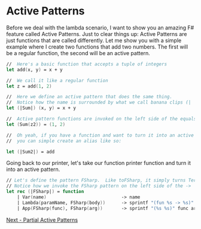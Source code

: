 
# Active Patterns

Before we deal with the lambda scenario, I want to show you an amazing F# feature called 
Active Patterns.  Just to clear things up:  Active Patterns are just functions that are 
called differently.  Let me show you with a simple example where I create two functions 
that add two numbers.  The first will be a regular function, the second will be an active 
pattern.


```fsharp
//  Here's a basic function that accepts a tuple of integers
let add(x, y) = x + y

//  We call it like a regular function
let z = add(1, 2)

//  Here we define an active pattern that does the same thing.  
//  Notice how the name is surrounded by what we call banana clips (| |)
let (|Sum|) (x, y) = x + y

//  Active pattern functions are invoked on the left side of the equals sign.
let (Sum(z2)) = (1, 2)

//  Oh yeah, if you have a function and want to turn it into an active pattern,
//  you can simple create an alias like so:

let (|Sum2|) = add
```

Going back to our printer, let's take our function printer function and turn it into an 
active pattern. 


```fsharp
// Let's define the pattern FSharp.  Like toFSharp, it simply turns Terms into strings.
// Notice how we invoke the FSharp pattern on the left side of the ->
let rec (|FSharp|) = function
    | Var(name)                            -> name
    | Lambda(paramName, FSharp(body))      -> sprintf "(fun %s -> %s)" paramName body
    | App(FSharp(func), FSharp(arg))       -> sprintf "(%s %s)" func arg
```

[Next - Partial Active Patterns](06-partial-active-patterns.md)
